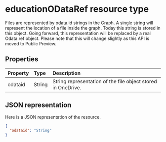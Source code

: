 # educationODataRef resource type

Files are represented by odata.id strings in the Graph.  A single string will represent the location of a file inside the graph.  Today this string is stored in this object.
Going forward, this representation will be replaced by a real Odata.ref object.  Please note that this will change slightly as this API is moved to Public Preview.


## Properties
| Property	   | Type	|Description|
|:---------------|:--------|:----------|
|odataid|String|String representation of the file object stored in OneDrive.|

## JSON representation

Here is a JSON representation of the resource.

<!-- {
  "blockType": "resource",
  "optionalProperties": [

  ],
  "@odata.type": "microsoft.graph.educationODataRef"
}-->

```json
{
  "odataid": "String"
}

```

<!-- uuid: 8fcb5dbc-d5aa-4681-8e31-b001d5168d79
2015-10-25 14:57:30 UTC -->
<!-- {
  "type": "#page.annotation",
  "description": "educationODataRef resource",
  "keywords": "",
  "section": "documentation",
  "tocPath": ""
}-->